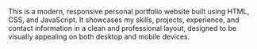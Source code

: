 This is a modern, responsive personal portfolio website built using HTML, CSS, and JavaScript. It showcases my skills, projects, experience, and contact information in a clean and professional layout, designed to be visually appealing on both desktop and mobile devices.
